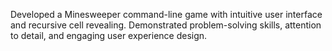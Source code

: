 Developed a Minesweeper command-line game with intuitive user
interface and recursive cell revealing. Demonstrated problem-solving
skills, attention to detail, and engaging user experience design.
